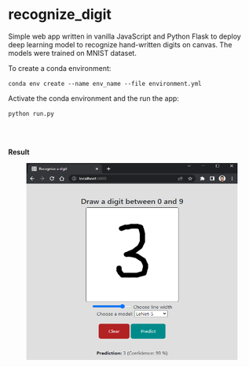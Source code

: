 # recognize_digit

Simple web app written in vanilla JavaScript and Python Flask to deploy deep learning model to recognize hand-written digits on canvas. The models were trained on MNIST dataset. 


To create a conda environment:
```
conda env create --name env_name --file environment.yml
```

Activate the conda environment and the run the app:
```
python run.py
```

<br/><br/>

**Result**

<p align="center">
  <img src="https://raw.githubusercontent.com/ibrahimovnijat/recognize_digit/main/Screenshot.png" width="430" height=400>